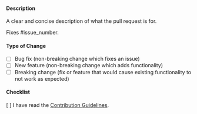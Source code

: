 #### Description

A clear and concise description of what the pull request is for.

Fixes #issue_number.

#### Type of Change

-   [ ] Bug fix (non-breaking change which fixes an issue)
-   [ ] New feature (non-breaking change which adds functionality)
-   [ ] Breaking change (fix or feature that would cause existing functionality to not work as expected)

#### Checklist

[ ] I have read the [Contribution Guidelines](https://github.com/zyrouge/symphony/wiki/Contributions-Guidelines#pull-requests).
